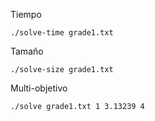 Tiempo
```
./solve-time grade1.txt
```

Tamaño
```
./solve-size grade1.txt
```

Multi-objetivo
```
./solve grade1.txt 1 3.13239 4
```
